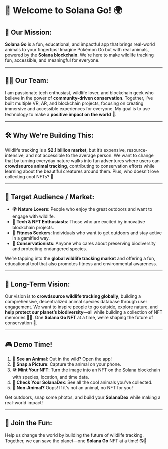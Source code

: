 # 🦄 Welcome to **Solana Go**! 🌍

## 🚀 Our Mission:
**Solana Go** is a fun, educational, and impactful app that brings real-world animals to your fingertips! Imagine Pokémon Go but with real animals, powered by the **Solana blockchain**. We're here to make wildlife tracking fun, accessible, and meaningful for everyone.

---

## 🧑‍💻 Our Team:
I am passionate tech enthusiast, wildlife lover, and blockchain geek who believe in the power of **community-driven conservation**. Together, I've built multiple VR, AR, and blockchain projects, focusing on creating immersive and accessible experiences for everyone. My goal is to use technology to make a **positive impact on the world** 🌱.

---

## 🛠 Why We're Building This:
Wildlife tracking is a **$2.1 billion market**, but it’s expensive, resource-intensive, and not accessible to the average person. We want to change that by turning everyday nature walks into fun adventures where users can **crowdsource animal tracking**, contributing to conservation efforts while learning about the beautiful creatures around them. Plus, who doesn’t love collecting cool NFTs? 💫

---

## 🎯 Target Audience / Market:
- 🌍 **Nature Lovers**: People who enjoy the great outdoors and want to engage with wildlife.
- 📱 **Tech & NFT Enthusiasts**: Those who are excited by innovative blockchain projects.
- 👟 **Fitness Seekers**: Individuals who want to get outdoors and stay active in a gamified way.
- 🐾 **Conservationists**: Anyone who cares about preserving biodiversity and protecting endangered species.

We’re tapping into the **global wildlife tracking market** and offering a fun, educational tool that also promotes fitness and environmental awareness.

---

## 🌟 Long-Term Vision:
Our vision is to **crowdsource wildlife tracking globally**, building a comprehensive, decentralized animal species database through user engagement. We want to inspire people to go outside, explore nature, and **help protect our planet’s biodiversity**—all while building a collection of NFT memories 🐘🦜. One **Solana Go NFT** at a time, we’re shaping the future of conservation 🌿.

---

## 🎮 Demo Time!
1. 🦊 **See an Animal**: Out in the wild? Open the app!
2. 📸 **Snap a Picture**: Capture the animal on your phone.
3. 🛠 **Mint Your NFT**: Turn the image into an NFT on the Solana blockchain with species, location, and time data.
4. 🔎 **Check Your SolanaDex**: See all the cool animals you’ve collected.
5. 🛑 **Non-Animal?** Oops! If it's not an animal, no NFT for you!

Get outdoors, snap some photos, and build your **SolanaDex** while making a real-world impact!

---

## 🙌 Join the Fun:
Help us change the world by building the future of wildlife tracking. Together, we can save the planet—one **Solana Go** NFT at a time! 🌎🐾

